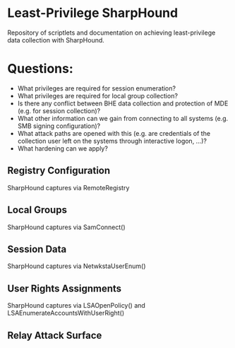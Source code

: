 # Least-Privilege SharpHound

Repository of scriptlets and documentation on achieving least-privilege data collection with SharpHound.

# Questions:

- What privileges are required for session enumeration?
- What privileges are required for local group collection?
- Is there any conflict between BHE data collection and protection of MDE (e.g. for session collection)?
- What other information can we gain from connecting to all systems (e.g. SMB signing configuration)?
- What attack paths are opened with this (e.g. are credentials of the collection user left on the systems through interactive logon, …)?
- What hardening can we apply?

## Registry Configuration

SharpHound captures via RemoteRegistry

## Local Groups

SharpHound captures via SamConnect()

## Session Data

SharpHound captures via NetwkstaUserEnum()

## User Rights Assignments

SharpHound captures via LSAOpenPolicy() and LSAEnumerateAccountsWithUserRight()

## Relay Attack Surface

<Jim is currently unsure if this requires any privilege>
